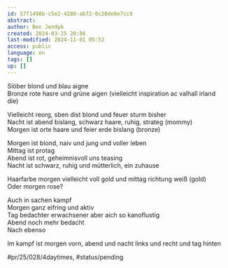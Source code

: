 ```yaml
---
id: 57f1498b-c5e2-4280-ab72-0c28de6e7cc9
abstract:
author: Ben Jendyk
created: 2024-03-25 20:56
last-modified: 2024-11-01 05:52
access: public
language: en
tags: []
up: []
---
```


Siöber blond und blau aigne  
Bronze rote hasre und grüne aigen (vielleicht inspiration ac valhall irland die)

Vielleicht reorg, sben dist blond und feuer sturm bisher  
Nacht ist abend bislang, schwarz haare, ruhig, strateg (mommy)  
Morgen ist orte haare und feier erde bislang (bronze)

Morgen ist blond, naiv und jung und voller leben  
Mittag ist protag  
Abend ist rot, geheimnisvoll uns teasing  
Nacht ist schwarz, ruhig und mütterlich, ein zuhause

Haarfarbe morgen vielleicht voll gold und mittag richtung weiß (gold)  
Oder morgen rose?

Auch in sachen kampf  
Morgen ganz eifring und aktiv  
Tag bedachter erwachsener aber aich so kanoflustig  
Abend noch mehr bedacht  
Nach ebenso

Im kampf ist morgen vorn, abend und nacht links und recht und tag hinten


#pr/25/028/4daytimes, #status/pending